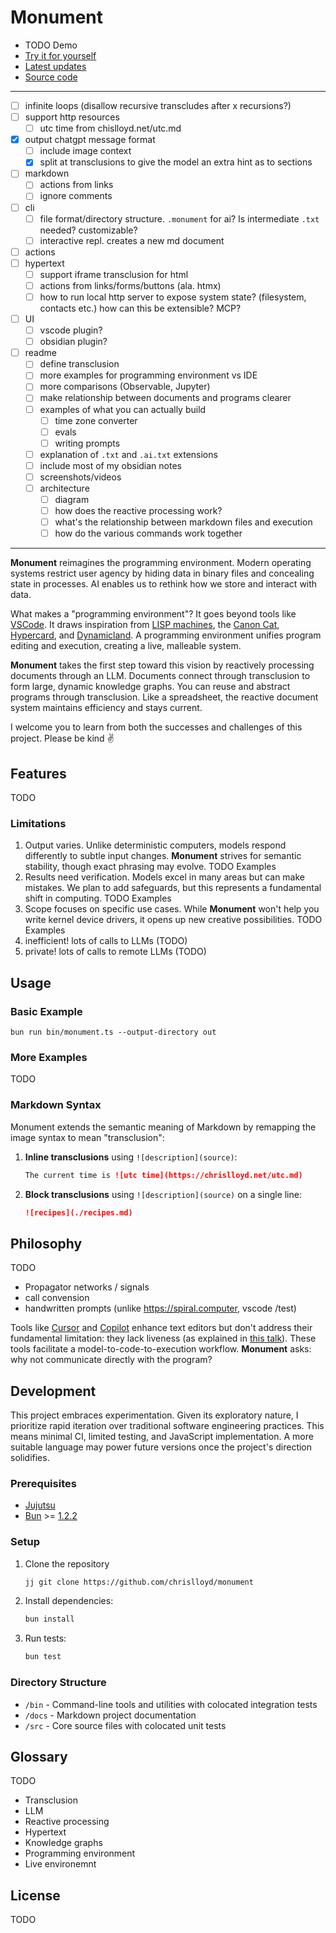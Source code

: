 # Monument

* TODO Demo
* [Try it for yourself](#usage)
* [Latest updates](https://github.com/chrislloyd/monument/commits)
* [Source code](https://github.com/chrislloyd/monument)

---

* [ ] infinite loops (disallow recursive transcludes after x recursions?)
* [ ] support http resources
  * [ ] utc time from chislloyd.net/utc.md
* [x] output chatgpt message format
  * [ ] include image context
  * [x] split at transclusions to give the model an extra hint as to sections
* [ ] markdown
  * [ ] actions from links
  * [ ] ignore comments
* [ ] cli
  * [ ] file format/directory structure. `.monument` for ai? Is intermediate `.txt` needed? customizable?
  * [ ] interactive repl. creates a new md document
* [ ] actions
* [ ] hypertext
  * [ ] support iframe transclusion for html
  * [ ] actions from links/forms/buttons (ala. htmx)
  * [ ] how to run local http server to expose system state? (filesystem, contacts etc.) how can this be extensible? MCP?
* [ ] UI
  * [ ] vscode plugin?
  * [ ] obsidian plugin?
* [ ] readme
  * [ ] define transclusion
  * [ ] more examples for programming environment vs IDE
  * [ ] more comparisons (Observable, Jupyter)
  * [ ] make relationship between documents and programs clearer
  * [ ] examples of what you can actually build
    * [ ] time zone converter
    * [ ] evals
    * [ ] writing prompts 
  * [ ] explanation of `.txt` and `.ai.txt` extensions
  * [ ] include most of my obsidian notes
  * [ ] screenshots/videos
  * [ ] architecture
    * [ ] diagram
    * [ ] how does the reactive processing work?
    * [ ] what's the relationship between markdown files and execution
    * [ ] how do the various commands work together

---

**Monument** reimagines the programming environment. Modern operating systems restrict user agency by hiding data in binary files and concealing state in processes. AI enables us to rethink how we store and interact with data.

What makes a "programming environment"? It goes beyond tools like [VSCode](https://code.visualstudio.com). It draws inspiration from [LISP machines](https://en.wikipedia.org/wiki/Lisp_machine), the [Canon Cat](https://en.wikipedia.org/wiki/Canon_Cat), [Hypercard](https://hypercard.org), and [Dynamicland](https://dynamicland.org/2024/FAQ/#What_do_you_mean_by_dynamic_medium). A programming environment unifies program editing and execution, creating a live, malleable system.

**Monument** takes the first step toward this vision by reactively processing documents through an LLM. Documents connect through transclusion to form large, dynamic knowledge graphs. You can reuse and abstract programs through transclusion. Like a spreadsheet, the reactive document system maintains efficiency and stays current.

I welcome you to learn from both the successes and challenges of this project. Please be kind ✌️

## Features

TODO

### Limitations

1. Output varies. Unlike deterministic computers, models respond differently to subtle input changes. **Monument** strives for semantic stability, though exact phrasing may evolve. TODO Examples
2. Results need verification. Models excel in many areas but can make mistakes. We plan to add safeguards, but this represents a fundamental shift in computing. TODO Examples
3. Scope focuses on specific use cases. While **Monument** won't help you write kernel device drivers, it opens up new creative possibilities. TODO Examples
4. inefficient! lots of calls to LLMs (TODO)
5. private! lots of calls to remote LLMs (TODO)

## Usage

### Basic Example

```shell
bun run bin/monument.ts --output-directory out
```

### More Examples

TODO

### Markdown Syntax

Monument extends the semantic meaning of Markdown by remapping the image syntax to mean "transclusion":

1. **Inline transclusions** using `![description](source)`:

   ```markdown
   The current time is ![utc time](https://chrislloyd.net/utc.md)
   ```

2. **Block transclusions** using `![description](source)` on a single line:

   ```markdown
   ![recipes](./recipes.md)
   ```

## Philosophy

TODO

* Propagator networks / signals
* call convension
* handwritten prompts (unlike https://spiral.computer, vscode /test)

Tools like [Cursor](https://cursor.com) and [Copilot](https://github.com/features/copilot) enhance text editors but don't address their fundamental limitation: they lack liveness (as explained in [this talk](https://www.youtube.com/watch?v=ZfytHvgHybA)). These tools facilitate a model-to-code-to-execution workflow. **Monument** asks: why not communicate directly with the program?

## Development

This project embraces experimentation. Given its exploratory nature, I prioritize rapid iteration over traditional software engineering practices. This means minimal CI, limited testing, and JavaScript implementation. A more suitable language may power future versions once the project's direction solidifies.

### Prerequisites

* [Jujutsu](https://jj-vcs.github.io/jj/latest/)
* [Bun](https://bun.sh) >= [1.2.2](https://github.com/oven-sh/bun/releases/tag/bun-v1.2.2)

### Setup

1. Clone the repository

   ```sh
   jj git clone https://github.com/chrislloyd/monument
   ```

2. Install dependencies:

   ```sh
   bun install
   ```

3. Run tests:

   ```sh
   bun test
   ```

### Directory Structure

* `/bin` - Command-line tools and utilities with colocated integration tests
* `/docs` - Markdown project documentation
* `/src` - Core source files with colocated unit tests

## Glossary

TODO

* Transclusion
* LLM
* Reactive processing
* Hypertext
* Knowledge graphs
* Programming environment
* Live environemnt

## License

TODO
